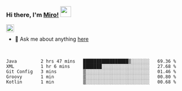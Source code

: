 ### Hi there, I'm [Miro!](https://castariva18.github.io/)  <img src="https://github.com/TheDudeThatCode/TheDudeThatCode/blob/master/Assets/Hi.gif" width="29px">

<a href="https://discord.gg/bhPzjwR">
  <img align="left" alt="Clown Discord" width="21px" src="https://cdn4.iconfinder.com/data/icons/logos-and-brands/512/91_Discord_logo_logos-512.png" />
</a>

<br />

- 💬 Ask me about anything [here](https://github.com/castariva18/castariva18/issues)

<br />

<!--START_SECTION:waka-->
```text
Java         2 hrs 47 mins   █████████████████▒░░░░░░░   69.36 % 
XML          1 hr 6 mins     ███████░░░░░░░░░░░░░░░░░░   27.68 % 
Git Config   3 mins          ▒░░░░░░░░░░░░░░░░░░░░░░░░   01.46 % 
Groovy       1 min           ▒░░░░░░░░░░░░░░░░░░░░░░░░   00.80 % 
Kotlin       1 min           ▒░░░░░░░░░░░░░░░░░░░░░░░░   00.68 % 
```
<!--END_SECTION:waka-->
